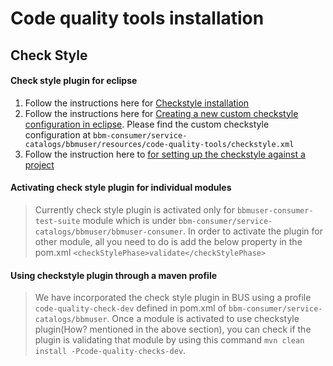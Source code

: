 # Code quality tools installation

## Check Style
#### Check style plugin for eclipse
1. Follow the instructions here for [Checkstyle installation](http://www.concretepage.com/ide/eclipse/install-checkstyle-plugin-in-eclipse)
2. Follow the instructions here for [Creating a new custom checkstyle configuration in eclipse](http://eclipse-cs.sourceforge.net/#!/custom-config). Please find the custom checkstyle configuration at `bbm-consumer/service-catalogs/bbmuser/resources/code-quality-tools/checkstyle.xml`
3. Follow the instruction here to [for setting up the checkstyle against a project](http://eclipse-cs.sourceforge.net/#!/project-setup)

#### Activating check style plugin for individual modules
> Currently check style plugin is activated only for `bbmuser-consumer-test-suite` module which is under `bbm-consumer/service-catalogs/bbmuser/bbmuser-consumer`. In order to activate the plugin for other module, all you need to do is add the below property in the pom.xml ```<checkStylePhase>validate</checkStylePhase>```

#### Using checkstyle plugin through a maven profile
> We have incorporated the check style plugin in BUS using a profile `code-quality-check-dev` defined in pom.xml of `bbm-consumer/service-catalogs/bbmuser`. 
Once a module is activated to use checkstyle plugin(How? mentioned in the above section), you can check if the plugin is validating that module by using this command `mvn clean install -Pcode-quality-checks-dev`.
